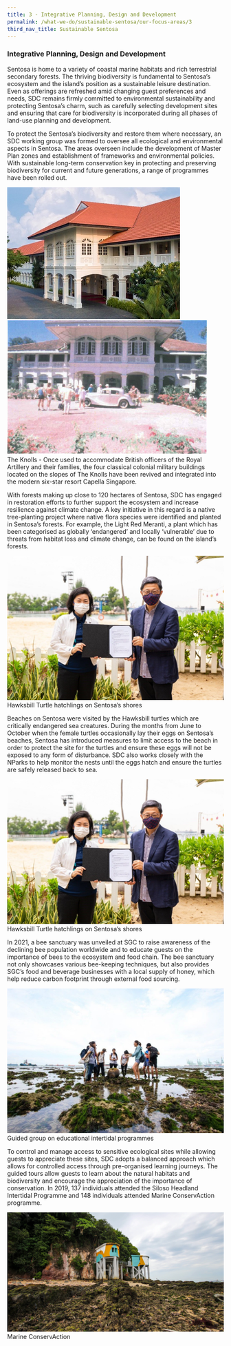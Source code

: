 ```yaml
---
title: 3 - Integrative Planning, Design and Development
permalink: /what-we-do/sustainable-sentosa/our-focus-areas/3
third_nav_title: Sustainable Sentosa
---
```

### **Integrative Planning, Design and Development**
		
Sentosa is home to a variety of coastal marine habitats and rich terrestrial secondary forests. The thriving biodiversity is fundamental to Sentosa’s ecosystem and the island’s position as a sustainable leisure destination. Even as offerings are refreshed amid changing guest preferences and needs, SDC remains firmly committed to environmental sustainability and protecting Sentosa’s charm, such as carefully selecting development sites and ensuring that care for biodiversity is incorporated during all phases of land-use planning and development. 

To protect the Sentosa’s biodiversity and restore them where necessary, an SDC working group was formed to oversee all ecological and environmental aspects in Sentosa. The areas overseen include the development of Master Plan zones and establishment of frameworks and environmental policies. With sustainable long-term conservation key in protecting and preserving biodiversity for current and future generations, a range of programmes have been rolled out.

<div class="row">
	<div class="col is-6">
		<figure style="margin:0;">
		<img src="/images/what-we-do/sustainable-sentosa/knolls-new.jpg" alt="Image of Knolls now"/>	
			<figcaption></figcaption>
		</figure>
	</div>
	<div class="col is-6">
		<figure style="margin:0;">
<img src="/images/what-we-do/sustainable-sentosa/knolls-old.jpg" alt="Image of Knolls then"/>
			<figcaption></figcaption>
		</figure>
	</div>
</div>
<figcaption>The Knolls - Once used to accommodate British officers of the Royal Artillery and their families, the four classical colonial military buildings located on the slopes of The Knolls have been revived and integrated into the modern six-star resort Capella Singapore.</figcaption>

With forests making up close to 120 hectares of Sentosa, SDC has engaged in restoration efforts to further support the ecosystem and increase resilience against climate change. A key initiative in this regard is a native tree-planting project where native flora species were identified and planted in Sentosa’s forests. For example, the Light Red Meranti, a plant which has been categorised as globally ‘endangered’ and locally ‘vulnerable’ due to threats from habitat loss and climate change, can be found on the island’s forests. 

<img src="/images/what-we-do/sustainable-sentosa/mou.jpg" alt="Image of MOU"/>
<figcaption>Hawksbill Turtle hatchlings on Sentosa’s shores</figcaption>

Beaches on Sentosa were visited by the Hawksbill turtles which are critically endangered sea creatures. During the months from June to October when the female turtles occasionally lay their eggs on Sentosa’s beaches, Sentosa has introduced measures to limit access to the beach in order to protect the site for the turtles and ensure these eggs will not be exposed to any form of disturbance. SDC also works closely with the NParks to help monitor the nests until the eggs hatch and ensure the turtles are safely released back to sea.

<img src="/images/what-we-do/sustainable-sentosa/mou.jpg" alt="Image of MOU"/>
<figcaption>Hawksbill Turtle hatchlings on Sentosa’s shores</figcaption>

In 2021, a bee sanctuary was unveiled at SGC to raise awareness of the declining bee population worldwide and to educate guests on the importance of bees to the ecosystem and food chain. The bee sanctuary not only showcases various bee-keeping techniques, but also provides SGC’s food and beverage businesses with a local supply of honey, which help reduce carbon footprint through external food sourcing.

<img src="/images/what-we-do/sustainable-sentosa/SHIP.jpg" alt="Image of MOU"/>
<figcaption>Guided group on educational intertidal programmes </figcaption>

To control and manage access to sensitive ecological sites while allowing guests to appreciate these sites, SDC adopts a balanced approach which allows for controlled access through pre-organised learning journeys. The guided tours allow guests to learn about the natural habitats and biodiversity and encourage the appreciation of the importance of conservation. In 2019, 137 individuals attended the Siloso Headland Intertidal Programme and 148 individuals attended Marine ConservAction programme.

<img src="/images/what-we-do/sustainable-sentosa/rimau.png" alt="Image of MOU"/>
<figcaption>Marine ConservAction </figcaption>